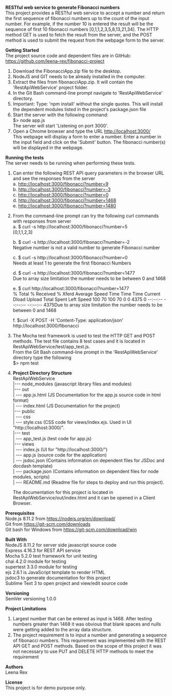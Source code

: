 <b>RESTful web service to generate Fibonacci numbers</b><br/>
This project provides a RESTful web service to accept a number and return the first sequence of fibonacci numbers up to the count of the input number. For example, if the number 10 is entered the result will be the sequence of first 10 fibonacci numbers [0,1,1,2,3,5,8,13,21,34].
The HTTP method GET is used to fetch the result from the server, and the POST method is used to submit the request from the webpage form to the server.

<b>Getting Started</b><br/>
The project source code and dependent files are in GitHub:<br/>
<a href="https://github.com/leena-rex/fibonacci-project">https://github.com/leena-rex/fibonacci-project</a>

1. Download the FibonacciApp.zip file to the desktop.
2. NodeJS and GIT needs to be already installed in the computer.
3. Extract the files from fibonacciApp.zip. It will contain the 'RestApiWebService' project folder.
4. In the Git Bash command-line prompt navigate to 'RestApiWebService' directory. 
5. Important: Type: 'npm install' without the single quotes. This will install the dependent modules
   listed in the project's package.json file
6. Start the server with the following command:<br/>
   $> node app.js<br/>
   The server will start 'Listening on port 3000'.
7. Open a Chrome browser and type the URL <a href="http://localhost:3000/" >http://localhost:3000/</a><br/>
   This webpage will display a form to enter a number. Enter a number in the input field and
   click on the 'Submit' button. The fibonacci number(s) will be displayed in the webpage.

<b>Running the tests</b><br/>
The server needs to be running when performing these tests.
1. Can enter the following REST API query parameters in the browser URL and see the responses from the 	   server  
   a. <a href="http://localhost:3000/fibonacci?number=9" >http://localhost:3000/fibonacci?number=9</a></br>
   b. <a href="http://localhost:3000/fibonacci?number=-3">http://localhost:3000/fibonacci?number=-3</a></br>
   c. <a href="http://localhost:3000/fibonacci?number=0">http://localhost:3000/fibonacci?number=0</a></br>
   d. <a href="http://localhost:3000/fibonacci?number=1468">http://localhost:3000/fibonacci?number=1468</a></br>
   e. <a href="http://localhost:3000/fibonacci?number=1480">http://localhost:3000/fibonacci?number=1480</a></br> 

2. From the command-line prompt can try the following curl commands with responses from server </br>
   a. $ curl -s http://localhost:3000/fibonacci?number=5 </br>
      [0,1,1,2,3]

   b. $ curl -s http://localhost:3000/fibonacci?number=-2 <br/>
      Negative number is not a valid number to generate Fibonacci number

   c. $ curl -s http://localhost:3000/fibonacci?number=0 <br/>
      Needs at least 1 to generate the first fibonacci Numbers

   d. $ curl -s http://localhost:3000/fibonacci?number=1477 <br/>
      Due to array size limitation the number needs to be between 0 and 1468

   e. $ curl http://localhost:3000/fibonacci?number=1477 <br/>
      % Total    % Received % Xferd  Average Speed   Time    Time     Time  Current
                                 Dload  Upload   Total   Spent    Left  Speed
      100    70  100    70    0     0   4375      0 --:--:-- --:--:-- --:--:--  4375Due to array size limitation the number needs to be between 0 and 1468

   f. $curl -X POST -H 'Content-Type: application/json' http://localhost:3000/fibonacci

3. The Mocha test framework is used to test the HTTP GET and POST methods. The test file contains 
   8 test cases and it is located in RestApiWebService/test/app_test.js. <br/>
   From the Git Bash command-line prompt in the 'RestApiWebService' directory type the following <br/>
   $> npm test

4. <b>Project Directory Structure</b></br>
   RestApiWebService</br>
    |--- node_modules  (javascript library files and modules) </br>
    |--- out </br>
    |    --- app.js.html   (JS Documentation for the app.js source code in html format) </br>
    |    --- index.html    (JS Documentation for the project) </br>
    |--- public </br>
    |    --- css </br>
    |        --- style.css (CSS code for views/index.ejs. Used in UI "http://localhost:3000/". </br>
    |--- test </br>
    |    --- app_test.js  (test code for app.js) </br>
    |--- views </br>
    |    --- index.js     (UI for "http://localhost:3000/") </br>
    | --- app.js          (source code for the application) </br>
    | --- jsdoc.json      (Contains information on dependent files for JSDoc and docdash template)</br>
    | --- package.json    (Contains information on dependent files for node modules, scripts) </br> 
    | --- README.md       (Readme file for steps to deploy and run this project).</br>

    The documentation for this project is located in RestApiWebService/out/index.html and it can be opened in a Client Browser.

<b>Prerequisites</b> <br>
Node.js 8.11.2 from https://nodejs.org/en/download/ <br>
Git from https://git-scm.com/downloads <br>
Git bash for Windows from https://git-scm.com/download/win <br>

<b>Built With</b><br>
NodeJS 8.11.2 for server side javascript source code<br>
Express 4.16.3 for REST API service<br>
Mocha 5.2.0 test framework for unit testing<br>
chai 4.2.0 module for testing<br>
supertest 3.3.0  module for testing<br>
ejs 2.6.1 is JavaScript template to render HTML<br>
jsdoc3 to generate documentation for this project<br>
Sublime Text 3 to open project and view/edit source code

<b>Versioning </b><br>
SemVer versioning 1.0.0

<b>Project Limitations</b><br/>
1. Largest number that can be entered as input is 1468. After testing numbers greater than 1468 it was obvious that blank spaces and nulls were getting added to the array data structure.
2. The project requirement is to input a number and generating a sequence of fibonacci numbers. This requirement was implemented with the REST API GET and POST methods. Based on the scope of this project it was not necessary to use PUT and DELETE HTTP methods to meet the requirement

<b>Authors</b> <br>
Leena Rex 

<b>License</b> <br>
This project is for demo purpose only.
